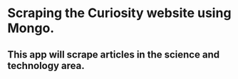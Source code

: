 # Scraping the Curiosity website using Mongo.
## This app will scrape articles in the science and technology area.
